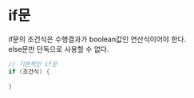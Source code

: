 # if문
if문의 조건식은 수행결과가 boolean값인 연산식이어야 한다.  
else문만 단독으로 사용할 수 없다.  

```java
// 기본적인 if문
if (조건식) {
	
}
```

